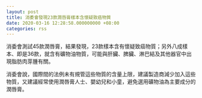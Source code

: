 ```yaml
---
layout: post
title: 消委會發現23款潤唇膏樣本含懷疑致癌物質
date: 2020-03-16 12:28:58.000000000 +08:00
categories: rss
---
```


消委會測試45款潤唇膏，結果發現，23款樣本含有懷疑致癌物質；另外八成樣本、即是36款，就含有礦物油物質，可能與肝臟、脾臟、淋巴結及其他器官中出現脂肪肉芽腫有關。

消委會說，國際間的法例未有規管這些物質的含量上限，建議製造商減少加入這些物質，又建議經常使用潤唇膏人士、嬰幼兒和小童，避免選用礦物油為主要成分的潤唇膏。
